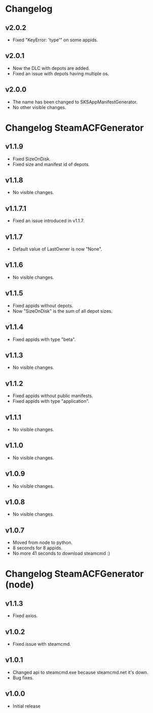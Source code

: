 # Changelog

## v2.0.2

- Fixed "KeyError: 'type'" on some appids.

## v2.0.1

- Now the DLC with depots are added.
- Fixed an issue with depots having multiple os.

## v2.0.0

- The name has been changed to SKSAppManifestGenerator.
- No other visible changes.

# Changelog SteamACFGenerator

## v1.1.9

- Fixed SizeOnDisk.
- Fixed size and manifest id of depots.

## v1.1.8

- No visible changes.

## v1.1.7.1

- Fixed an issue introduced in v1.1.7.

## v1.1.7

- Default value of LastOwner is now "None".

## v1.1.6

- No visible changes.

## v1.1.5

- Fixed appids without depots.
- Now "SizeOnDisk" is the sum of all depot sizes.

## v1.1.4

- Fixed appids with type "beta".

## v1.1.3

- No visible changes.

## v1.1.2

- Fixed appids without public manifests.
- Fixed appids with type "application".

## v1.1.1

- No visible changes.

## v1.1.0

- No visible changes.

## v1.0.9

- No visible changes.

## v1.0.8

- No visible changes.

## v1.0.7

- Moved from node to python.
- 8 seconds for 8 appids.
- No more 41 seconds to download steamcmd :)

# Changelog SteamACFGenerator (node)

## v1.1.3

- Fixed axios.

## v1.0.2

- Fixed issue with steamcmd.

## v1.0.1

- Changed api to steamcmd.exe because steamcmd.net it's down.
- Bug fixes.

## v1.0.0

- Initial release
